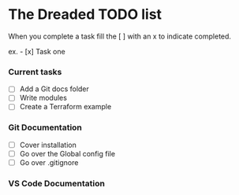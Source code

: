 # The Dreaded TODO list

When you complete a task  fill the [ ] with an x to indicate completed.

ex. - [x] Task one 

### Current tasks

- [ ] Add a Git docs folder
- [ ] Write modules
- [ ] Create a Terraform example

### Git Documentation

- [ ] Cover installation
- [ ] Go over the Global config file
- [ ] Go over .gitignore

### VS Code Documentation
